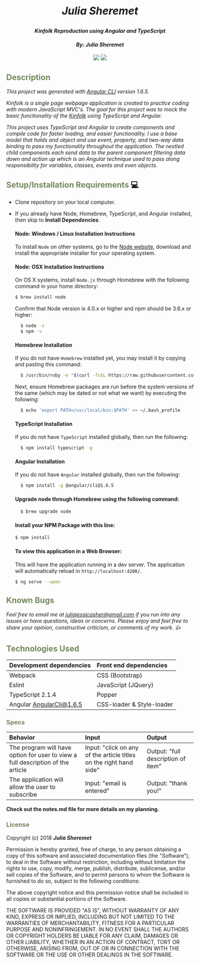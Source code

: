 # _<p align="center">Julia Sheremet</p>_

#### _<p align="center">Kinfolk Reproduction using Angular and TypeScript</p>_

#### _**<p align="center">By: Julia Sheremet</p>**_

<p align="center">  
<a href="https://opensource.org/licenses/MIT"><img src="https://img.shields.io/badge/license-MIT-blue.svg"></a>
<a href="https://github.com/RichardLitt/standard-readme"><img src="https://img.shields.io/badge/readme%20style-standard-brightgreen.svg?style=flat-square"></a>
</p>

## <span style="color:#74875d;">Description</span>
_This project was generated with [Angular CLI](https://github.com/angular/angular-cli) version 1.6.5._

_Kinfolk is a single page webpage application is created to practice coding with modern JavaScript MVC's. The goal for this project was to mock the basic functionality of the <a href="https://kinfolk.com/shop/">Kinfolk</a> using TypeScript and Angular._

_This project uses TypeScript and Angular to create  components and compile code for faster loading, and easier functionality. I use a base model that holds and object and use event, property, and two-way data binding to pass my functionality throughout the application. The nestled child components each send data to the parent component filtering data down and action up which is an Angular technique used to pass along responsibility for variables, classes, events and even objects._

## <span style="color:#74875d;">Setup/Installation Requirements</span> :computer:

* Clone repository on your local computer.
* If you already have Node, Homebrew, TypeScript, and Angular installed, then skip to **Install Dependencies**.

  #### Node: Windows / Linux Installation Instructions
  To install `Node` on other systems, go to the <a href="https://nodejs.org/en/">Node website</a>, download and install the appropriate installer for your operating system.

  #### Node: OSX Installation Instructions
  On OS X systems, install `Node.js` through Homebrew with the following command in your home directory:
    ```sh
    $ brew install node
    ```
  Confirm that Node version is 4.0.x or higher and npm should be 3.6.x or higher:
  ```sh
    $ node -v
    $ npm -v
  ```
  #### Homebrew Installation
  If you do not have `Homebrew` installed yet, you may install it by copying and pasting this command:
  ```sh
    $ /usr/bin/ruby -e "$(curl -fsSL https://raw.githubusercontent.com/Homebrew/install/master/install)"
  ```
  Next, ensure Homebrew packages are run before the system versions of the same (which may be dated or not what we want) by executing the following:
  ```sh
    $ echo 'export PATH=/usr/local/bin:$PATH' >> ~/.bash_profile
  ```
  #### TypeScript Installation
  If you do not have `TypeScript` installed globally, then run the following:
  ```sh   
    $ npm install typescript -g
   ```
  #### Angular Installation
  If you do not have `Angular` installed globally, then run the following:
  ```sh
    $ npm install -g @angular/cli@1.6.5
  ```
  #### Upgrade node through Homebrew using the following command:
  ```sh
    $ brew upgrade node
  ```
  #### Install your NPM Package with this line:
  ```sh
  $ npm install
  ```
  #### To view this application in a Web Browser:
  This will have the application running in a dev server. The application will automatically reload in `http://localhost:4200/`.
  ```sh
  $ ng serve --open
  ```

## <span style="color:#74875d;">Known Bugs</span>

_Feel free to email me at [juliajessicasher@gmail.com](mailto:juliajessicasher@gmail.com) if you run into any issues or have questions, ideas or concerns. Please enjoy and feel free to share your opinion, constructive criticism, or comments of my work. :+1:_

## <span style="color:#74875d;">Technologies Used</span>

| Development dependencies | Front end dependencies |
| :------------ | :------------- |
| Webpack | CSS (Bootstrap) |
| Eslint | JavaScript (JQuery) |
| TypeScript 2.1.4 | Popper
| Angular AngularCli@1.6.5 | CSS-loader & Style-loader |



### <span style="color:#74875d;">Specs</span>
| Behavior | Input | Output |
| :-------------     | :------------- | :------------- |
| The program will have option for user to view a full description of the article | Input: "click on any of the article titles on the right hand side" | Output: "full description of item" |
| The application will allow the user to subscribe | Input: "email is entered" | Output: "thank you!" |

<strong>Check out the notes.md file for more details on my planning.</strong>

### <span style="color:#74875d;">License</span>

Copyright (c) 2018 ****_Julia Sheremet_****

Permission is hereby granted, free of charge, to any person obtaining a copy of this software and associated documentation files (the "Software"), to deal in the Software without restriction, including without limitation the rights to use, copy, modify, merge, publish, distribute, sublicense, and/or sell copies of the Software, and to permit persons to whom the Software is furnished to do so, subject to the following conditions:

The above copyright notice and this permission notice shall be included in all copies or substantial portions of the Software.

THE SOFTWARE IS PROVIDED "AS IS", WITHOUT WARRANTY OF ANY KIND, EXPRESS OR IMPLIED, INCLUDING BUT NOT LIMITED TO THE WARRANTIES OF MERCHANTABILITY, FITNESS FOR A PARTICULAR PURPOSE AND NONINFRINGEMENT. IN NO EVENT SHALL THE AUTHORS OR COPYRIGHT HOLDERS BE LIABLE FOR ANY CLAIM, DAMAGES OR OTHER LIABILITY, WHETHER IN AN ACTION OF CONTRACT, TORT OR OTHERWISE, ARISING FROM, OUT OF OR IN CONNECTION WITH THE SOFTWARE OR THE USE OR OTHER DEALINGS IN THE SOFTWARE.
